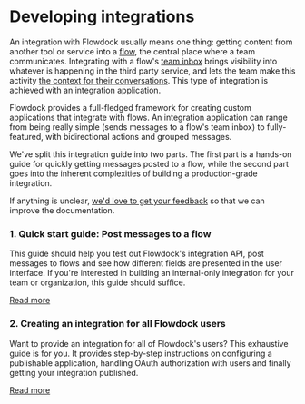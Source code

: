 # Developing integrations

An integration with Flowdock usually means one thing: getting content from another tool or service into a [flow](/help/flows), the central place where a team communicates. Integrating with a flow's [team inbox](/help/team_inbox) brings visibility into whatever is happening in the third party service, and lets the team make this activity [the context for their conversations](/help/chat). This type of integration is achieved with an integration application.

Flowdock provides a full-fledged framework for creating custom applications that integrate with flows. An integration application can range from being really simple (sends messages to a flow's team inbox) to fully-featured, with bidirectional actions and grouped messages.

We've split this integration guide into two parts. The first part is a hands-on guide for quickly getting messages posted to a flow, while the second part goes into the inherent complexities of building a production-grade integration.

If anything is unclear, [we'd love to get your feedback](mailto:support@flowdock.com) so that we can improve the documentation.

### 1. Quick start guide: Post messages to a flow

This guide should help you test out Flowdock's integration API, post messages to flows and see how different fields are presented in the user interface. If you're interested in building an internal-only integration for your team or organization, this guide should suffice.

[Read more](integration-getting-started)

### 2. Creating an integration for all Flowdock users

Want to provide an integration for all of Flowdock's users? This exhaustive guide is for you. It provides step-by-step instructions on configuring a publishable application, handling OAuth authorization with users and finally getting your integration published.

[Read more](production-integrations)
